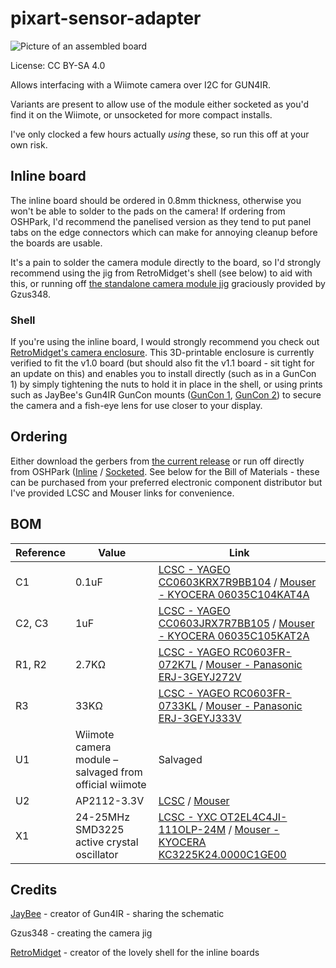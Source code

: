 # pixart-sensor-adapter

![Picture of an assembled board](https://github.com/user-attachments/assets/043c7a50-4f18-4311-9e13-b482321dc8dc)

License: CC BY-SA 4.0

Allows interfacing with a Wiimote camera over I2C for GUN4IR.

Variants are present to allow use of the module either socketed as you'd find it on the Wiimote, or unsocketed for more compact installs.

I've only clocked a few hours actually _using_ these, so run this off at your own risk.

## Inline board

The inline board should be ordered in 0.8mm thickness, otherwise you won't be able to solder to the pads on the camera!
If ordering from OSHPark, I'd recommend the panelised version as they tend to put panel tabs on the edge connectors which can make for annoying cleanup before the boards are usable.

It's a pain to solder the camera module directly to the board, so I'd strongly recommend using the jig from RetroMidget's shell (see below) to aid with this, or running off [the standalone camera module jig](inline/Wii-IR-camera-solder-guideGun4IR-v7.stl) graciously provided by Gzus348.

### Shell

If you're using the inline board, I would strongly recommend you check out [RetroMidget's camera enclosure](https://github.com/slikvik55/Lightgun3DParts/tree/main/WiiCamEnclosure). This 3D-printable enclosure is currently verified to fit the v1.0 board (but should also fit the v1.1 board - sit tight for an update on this) and enables you to install directly (such as in a GunCon 1) by simply tightening the nuts to hold it in place in the shell, or using prints such as JayBee's Gun4IR GunCon mounts ([GunCon 1](https://www.gun4ir.com/products/copy-of-gun4ir-diy-cam-and-rumble-holder-sets), [GunCon 2](https://www.gun4ir.com/products/gc1-gun4ir-diy-cam-and-rumble-holders)) to secure the camera and a fish-eye lens for use closer to your display.

## Ordering

Either download the gerbers from [the current release](https://github.com/eatnooM/pixart-sensor-adapter/releases/latest) or run off directly from OSHPark ([Inline](https://oshpark.com/shared_projects/LtYRXumG) / [Socketed](https://oshpark.com/shared_projects/FovxzPdv).
See below for the Bill of Materials - these can be purchased from your preferred electronic component distributor but I've provided LCSC and Mouser links for convenience.

## BOM

| Reference | Value | Link |
|-----------|-------|------|
| C1 | 0.1uF | [LCSC - YAGEO CC0603KRX7R9BB104](https://www.lcsc.com/product-detail/_YAGEO-_C14663.html) / [Mouser - KYOCERA 06035C104KAT4A](https://www.mouser.com/ProductDetail/KYOCERA-AVX/06035C104KAT4A?qs=wQ3bP3iXTzYfFzAFm7vUeQ%3D%3D) |
| C2, C3 | 1uF | [LCSC - YAGEO CC0603JRX7R7BB105](https://www.lcsc.com/product-detail/_YAGEO-_C519560.html) / [Mouser - KYOCERA 06035C105KAT2A](https://www.mouser.com/ProductDetail/KYOCERA-AVX/06035C105KAT2A?qs=%252BdQmOuGyFcGCdIIWh6fU7Q%3D%3D)|
| R1, R2 | 2.7KΩ | [LCSC - YAGEO RC0603FR-072K7L](https://www.lcsc.com/product-detail/_YAGEO-_C114612.html) / [Mouser - Panasonic ERJ-3GEYJ272V](https://www.mouser.com/ProductDetail/Panasonic/ERJ-3GEYJ272V?qs=sGAEpiMZZMvdGkrng054tw5%2FFYq5P%2FDo1QNxauZrLUw%3D) |
| R3 | 33KΩ | [LCSC - YAGEO RC0603FR-0733KL](https://www.lcsc.com/product-detail/Chip-Resistor-Surface-Mount_YAGEO-RC0603FR-0733KL_C126359.html) / [Mouser - Panasonic ERJ-3GEYJ333V](https://www.mouser.com/ProductDetail/Panasonic/ERJ-3GEYJ333V?qs=JjxTDIFmKPQB8Hd2hIsG7w%3D%3D) |
| U1 | Wiimote camera module – salvaged from official wiimote | Salvaged |
| U2 | AP2112-3.3V | [LCSC](https://www.lcsc.com/product-detail/_Diodes-Incorporated-_C51118.html) / [Mouser](https://www.mouser.com/productdetail/Diodes-Incorporated/AP2112K-3.3TRG1?qs=x6A8l6qLYDDPYHosCdzh%2FA%3D%3D) |
| X1 | 24-25MHz SMD3225 active crystal oscillator | [LCSC - YXC OT2EL4C4JI-111OLP-24M](https://www.lcsc.com/product-detail/Oscillators_YXC-OT2EL4C4JI-111OLP-24M_C5203548.html) / [Mouser - KYOCERA KC3225K24.0000C1GE00](https://www.mouser.com/ProductDetail/KYOCERA-AVX/KC3225K24.0000C1GE00?qs=rfsXwfL%252BOM9DBu9I0fBoew%3D%3D) |

## Credits

[JayBee](https://www.gun4ir.com/) - creator of Gun4IR - sharing the schematic

Gzus348 - creating the camera jig

[RetroMidget](https://github.com/slikvik55) - creator of the lovely shell for the inline boards
